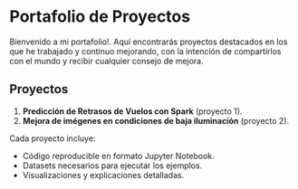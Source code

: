 # Portafolio de Proyectos

Bienvenido a mi portafolio!. Aquí encontrarás proyectos destacados en los que he trabajado y continuo mejorando, con la intención de compartirlos con el mundo y recibir cualquier consejo de mejora.

## Proyectos
1. **Predicción de Retrasos de Vuelos con Spark** (proyecto 1).
2. **Mejora de imégenes en condiciones de baja iluminación** (proyecto 2).

Cada proyecto incluye:
- Código reproducible en formato Jupyter Notebook.
- Datasets necesarios para ejecutar los ejemplos.
- Visualizaciones y explicaciones detalladas.
